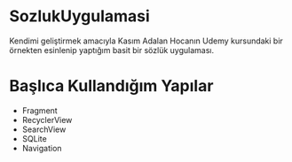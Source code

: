 # SozlukUygulamasi
Kendimi geliştirmek amacıyla Kasım Adalan Hocanın Udemy kursundaki bir örnekten esinlenip yaptığım basit bir sözlük uygulaması.

# Başlıca Kullandığım Yapılar
- Fragment
- RecyclerView
- SearchView
- SQLite
- Navigation
